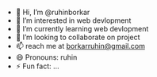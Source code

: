 - 👋 Hi, I’m @ruhinborkar
- 👀 I’m interested in web devlopment
- 🌱 I’m currently learning web devlopment
- 💞️ I’m looking to collaborate on project
- 📫 reach me at borkarruhin@gmail.com
- 😄 Pronouns: ruhin
- ⚡ Fun fact: ...

<!---
ruhinborkar/ruhinborkar is a ✨ special ✨ repository because its `README.md` (this file) appears on your GitHub profile.
You can click the Preview link to take a look at your changes.
--->
